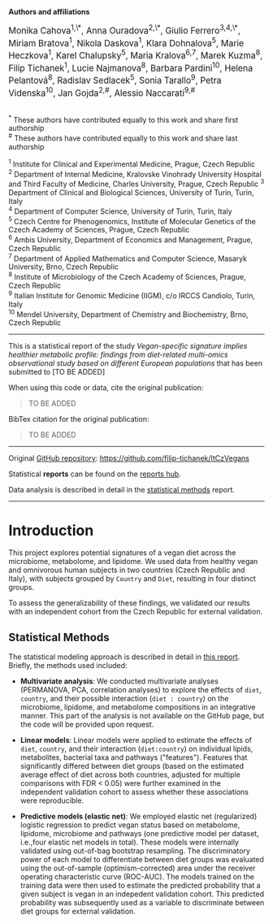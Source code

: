 **Authors and affiliations**

<div style="font-size: larger;">
Monika Cahova<sup>1,\*</sup>, Anna Ouradova<sup>2,\*</sup>, Giulio Ferrero<sup>3,4,\*</sup>, Miriam Bratova<sup>1</sup>, Nikola Daskova<sup>1</sup>, Klara Dohnalova<sup>5</sup>, Marie Heczkova<sup>1</sup>, Karel Chalupsky<sup>5</sup>, Maria Kralova<sup>6,7</sup>, Marek Kuzma<sup>8</sup>, Filip Tichanek<sup>1</sup>, Lucie Najmanova<sup>8</sup>, Barbara Pardini<sup>10</sup>, Helena Pelantová<sup>8</sup>, Radislav Sedlacek<sup>5</sup>, Sonia Tarallo<sup>9</sup>, Petra Videnska<sup>10</sup>, Jan Gojda<sup>2,#</sup>, Alessio Naccarati<sup>9,#</sup>
</div>

<br>

<sup>*</sup> These authors have contributed equally to this work and share first authorship   
<sup>#</sup> These authors have contributed equally to this work and share last authorship   

<sup>1</sup> Institute for Clinical and Experimental Medicine, Prague, Czech Republic     
<sup>2</sup> Department of Internal Medicine, Kralovske Vinohrady University Hospital and Third Faculty of Medicine, Charles University, Prague, Czech Republic
<sup>3</sup> Department of Clinical and Biological Sciences, University of Turin, Turin, Italy      
<sup>4</sup> Department of Computer Science, University of Turin, Turin, Italy   
<sup>5</sup> Czech Centre for Phenogenomics, Institute of Molecular Genetics of the Czech Academy of Sciences, Prague, Czech Republic   
<sup>6</sup> Ambis University, Department of Economics and Management, Prague, Czech Republic   
<sup>7</sup> Department of Applied Mathematics and Computer Science, Masaryk University, Brno, Czech Republic   
<sup>8</sup> Institute of Microbiology of the Czech Academy of Sciences, Prague, Czech Republic        
<sup>9</sup> Italian Institute for Genomic Medicine (IIGM), c/o IRCCS Candiolo, Turin, Italy   
<sup>10</sup> Mendel University, Department of Chemistry and Biochemistry, Brno, Czech Republic

---------------------------------------------------------------------------------------------------

This is a statistical report of the study *Vegan-specific signature implies healthier metabolic profile: findings from diet-related multi-omics observational study based on different European populations* that has been submitted to [TO BE ADDED]

When using this code or data, cite the original publication:

> TO BE ADDED

BibTex citation for the original publication:

> TO BE ADDED

---------------------------------------------------------------------------------------------------

Original [GitHub repository](https://github.com/filip-tichanek/ItCzVegans): https://github.com/filip-tichanek/ItCzVegans

Statistical **reports** can be found on the [reports hub](https://filip-tichanek.github.io/ItCzVegans/).

Data analysis is described in detail in the [statistical methods](https://filip-tichanek.github.io/ItCzVegans/html_reports/478_code04_methods.html) report.

----------------------------------------------------------------------------------------------------

# Introduction

This project explores potential signatures of a vegan diet across the microbiome, metabolome, and lipidome. We used data from healthy vegan and omnivorous human subjects in two countries (Czech Republic and Italy), with subjects grouped by `Country` and `Diet`, resulting in four distinct groups.

To assess the generalizability of these findings, we validated our results with an independent cohort from the Czech Republic for external validation.


## Statistical Methods

The statistical modeling approach is described in detail in [this report](https://filip-tichanek.github.io/ItCzVegans/html_reports/478_code04_methods.html). Briefly, the methods used included:

- **Multivariate analysis**: We conducted multivariate analyses (PERMANOVA, PCA, correlation analyses) to explore the effects of `diet`, `country`, and their possible interaction (`diet : country`) on the microbiome, lipidome, and metabolome compositions in an integrative manner. This part of the analysis is not available on the GitHub page, but the code will be provided upon request.

- **Linear models**: Linear models were applied to estimate the effects of `diet`, `country`, and their interaction (`diet:country`) on individual lipids, metabolites, bacterial taxa and pathways ("features"). Features that significantly differed between diet groups (based on the estimated average effect of diet across both countries, adjusted for multiple comparisons with FDR < 0.05) were further examined in the independent validation cohort to assess whether these associations were reproducible.

- **Predictive models (elastic net)**: We employed elastic net (regularized) logistic regression to predict vegan status based on metabolome, lipidome, microbiome and pathways (one predictive model per dataset, i.e.,four elastic net models in total). These models were internally validated using out-of-bag bootstrap resampling. The discriminatory power of each model to differentiate between diet groups was evaluated using the out-of-sample (optimism-corrected) area under the receiver operating characteristic curve (ROC-AUC). The models trained on the training data were then used to estimate the predicted probability that a given subject is vegan in an indepedent validation cohort. This predicted probability was subsequently used as a variable to discriminate between diet groups for external validation.


